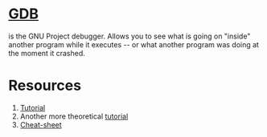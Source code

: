 # [GDB](https://www.gnu.org/software/gdb/)

is the GNU Project debugger. Allows you to see what is going on "inside" another program while it executes -- or what another program was doing at the moment it crashed.

# Resources

1. [Tutorial](https://www.tutorialspoint.com/gnu_debugger/index.htm)
2. Another more theoretical [tutorial](https://www.cs.cmu.edu/~gilpin/tutorial/)
3. [Cheat-sheet](https://www.cs.cmu.edu/~gilpin/tutorial/)
